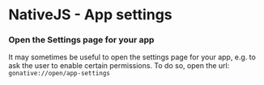 # NativeJS - App settings

### **Open the Settings page for your app**

It may sometimes be useful to open the settings page for your app, e.g. to ask the user to enable certain permissions. To do so, open the url:  
`gonative://open/app-settings`

